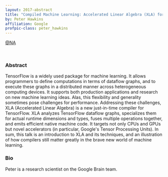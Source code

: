 ```yaml
---
layout: 2017-abstract
title: "Compiled Machine Learning: Accelerated Linear Algebra (XLA) for TensorFlow"
by: Peter Hawkins
affiliation: Google
profpic-class: peter_hawkins
---
```


[@NA](https://twitter.com/NA)

<br/>

### Abstract

TensorFlow is a widely used package for machine learning. It allows programmers to define computations in terms of dataflow graphs, and to execute these graphs in a distributed manner across heterogeneous computing devices. It supports both production applications and research on new machine learning ideas. Alas, this flexibility and generality sometimes pose challenges for performance. Addressing these challenges, XLA (Accelerated Linear Algebra) is a new just-in-time compiler for TensorFlow. XLA analyzes TensorFlow dataflow graphs, specializes them for actual runtime dimensions and types, fuses multiple operations together, and emits efficient native machine code. It targets not only CPUs and GPUs but novel accelerators (in particular, Google's Tensor Processing Units).  In sum, this talk is an introduction to XLA and its techniques, and an illustration of how compilers still matter greatly in the brave new world of machine learning.

### Bio

Peter is a research scientist on the Google Brain team.

